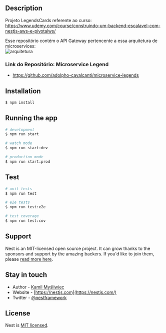 ## Description

Projeto LegendsCards referente ao curso: https://www.udemy.com/course/construindo-um-backend-escalavel-com-nestjs-aws-e-pivotalws/

Esse repositório contém o API Gateway pertencente a essa arquitetura de microservices: <br>
<img src="https://thumbs2.imgbox.com/27/76/ixZCYsHy_t.jpeg" alt="arquitetura"/>

### Link do Repositório: Microservice Legend
  - https://github.com/adolpho-cavalcanti/microservice-legends

## Installation

```bash
$ npm install
```

## Running the app

```bash
# development
$ npm run start

# watch mode
$ npm run start:dev

# production mode
$ npm run start:prod
```

## Test

```bash
# unit tests
$ npm run test

# e2e tests
$ npm run test:e2e

# test coverage
$ npm run test:cov
```

## Support

Nest is an MIT-licensed open source project. It can grow thanks to the sponsors and support by the amazing backers. If you'd like to join them, please [read more here](https://docs.nestjs.com/support).

## Stay in touch

- Author - [Kamil Myśliwiec](https://kamilmysliwiec.com)
- Website - [https://nestjs.com](https://nestjs.com/)
- Twitter - [@nestframework](https://twitter.com/nestframework)

## License

Nest is [MIT licensed](LICENSE).
